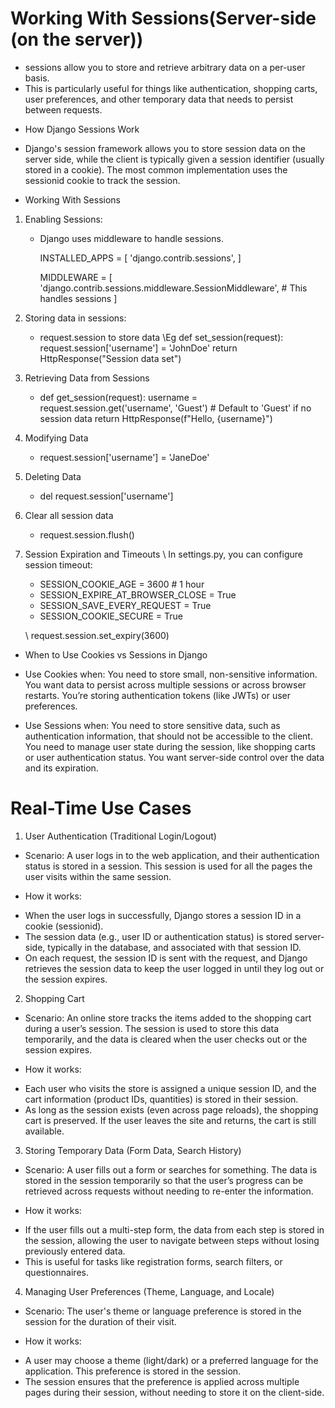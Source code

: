# Working With Sessions(Server-side (on the server))

- sessions allow you to store and retrieve arbitrary data on a per-user basis.
- This is particularly useful for things like authentication, shopping carts, user preferences, and other temporary data that needs to persist between requests.

* How Django Sessions Work

- Django's session framework allows you to store session data on the server side, while the client is typically given a session identifier (usually stored in a cookie). The most common implementation uses the sessionid cookie to track the session.

* Working With Sessions

1.  Enabling Sessions:

    - Django uses middleware to handle sessions.

      INSTALLED_APPS = [
      'django.contrib.sessions',
      ]

      MIDDLEWARE = [
      'django.contrib.sessions.middleware.SessionMiddleware', # This handles sessions
      ]

2.  Storing data in sessions:

    - request.session to store data
      \\Eg
      def set_session(request):
      request.session['username'] = 'JohnDoe'
      return HttpResponse("Session data set")

3.  Retrieving Data from Sessions

    - def get_session(request):
      username = request.session.get('username', 'Guest') # Default to 'Guest' if no session data
      return HttpResponse(f"Hello, {username}")

4.  Modifying Data

    - request.session['username'] = 'JaneDoe'

5.  Deleting Data

    - del request.session['username']

6.  Clear all session data

    - request.session.flush()

7.  Session Expiration and Timeouts
    \\ In settings.py, you can configure session timeout:

    - SESSION_COOKIE_AGE = 3600 # 1 hour
    - SESSION_EXPIRE_AT_BROWSER_CLOSE = True
    - SESSION_SAVE_EVERY_REQUEST = True
    - SESSION_COOKIE_SECURE = True

    \\ request.session.set_expiry(3600)

- When to Use Cookies vs Sessions in Django

* Use Cookies when:
  You need to store small, non-sensitive information.
  You want data to persist across multiple sessions or across browser restarts.
  You’re storing authentication tokens (like JWTs) or user preferences.

* Use Sessions when:
  You need to store sensitive data, such as authentication information, that should not be accessible to the client.
  You need to manage user state during the session, like shopping carts or user authentication status.
  You want server-side control over the data and its expiration.

# Real-Time Use Cases

1. User Authentication (Traditional Login/Logout)

- Scenario: A user logs in to the web application, and their authentication status is stored in a session. This session is used for all the pages the user visits within the same session.

* How it works:

- When the user logs in successfully, Django stores a session ID in a cookie (sessionid).
- The session data (e.g., user ID or authentication status) is stored server-side, typically in the database, and associated with that session ID.
- On each request, the session ID is sent with the request, and Django retrieves the session data to keep the user logged in until they log out or the session expires.

2. Shopping Cart

- Scenario: An online store tracks the items added to the shopping cart during a user’s session. The session is used to store this data temporarily, and the data is cleared when the user checks out or the session expires.

* How it works:

- Each user who visits the store is assigned a unique session ID, and the cart information (product IDs, quantities) is stored in their session.
- As long as the session exists (even across page reloads), the shopping cart is preserved. If the user leaves the site and returns, the cart is still available.

3. Storing Temporary Data (Form Data, Search History)

- Scenario: A user fills out a form or searches for something. The data is stored in the session temporarily so that the user’s progress can be retrieved across requests without needing to re-enter the information.

* How it works:

- If the user fills out a multi-step form, the data from each step is stored in the session, allowing the user to navigate between steps without losing previously entered data.
- This is useful for tasks like registration forms, search filters, or questionnaires.

4. Managing User Preferences (Theme, Language, and Locale)

- Scenario: The user's theme or language preference is stored in the session for the duration of their visit.

* How it works:

- A user may choose a theme (light/dark) or a preferred language for the application. This preference is stored in the session.
- The session ensures that the preference is applied across multiple pages during their session, without needing to store it on the client-side.
